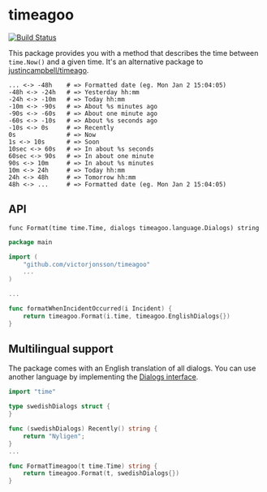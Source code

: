 # timeagoo
[![Build Status](https://travis-ci.org/victorjonsson/timeagoo.svg?branch=master)](https://travis-ci.org/victorjonsson/timeagoo)

This package provides you with a method that describes the time between `time.Now()` and a given time.
It's an alternative package to [justincampbell/timeago](https://github.com/justincampbell/timeago).


```
... <-> -48h    # => Formatted date (eg. Mon Jan 2 15:04:05)
-48h <-> -24h   # => Yesterday hh:mm 
-24h <-> -10m   # => Today hh:mm
-10m <-> -90s   # => About %s minutes ago 
-90s <-> -60s   # => About one minute ago 
-60s <-> -10s   # => About %s seconds ago
-10s <-> 0s     # => Recently
0s              # => Now
1s <-> 10s      # => Soon
10sec <-> 60s   # => In about %s seconds
60sec <-> 90s   # => In about one minute
90s <-> 10m     # => In about %s minutes
10m <-> 24h     # => Today hh:mm
24h <-> 48h     # => Tomorrow hh:mm
48h <-> ...     # => Formatted date (eg. Mon Jan 2 15:04:05)
```

## API

`func Format(time time.Time, dialogs timeagoo.language.Dialogs) string`

```go
package main

import (
    "github.com/victorjonsson/timeagoo"
    ...
)

...

func formatWhenIncidentOccurred(i Incident) {    
    return timeagoo.Format(i.time, timeagoo.EnglishDialogs{})
}

```

## Multilingual support

The package comes with an English translation of all dialogs. You can use another language by
 implementing the [Dialogs interface](https://github.com/victorjonsson/timeagoo/blob/master/timeagoo.go#L68).

```go
import "time"

type swedishDialogs struct {
}

func (swedishDialogs) Recently() string {
    return "Nyligen";
}
...

func FormatTimeagoo(t time.Time) string {
    return timeagoo.Format(t, swedishDialogs{})
}

```
